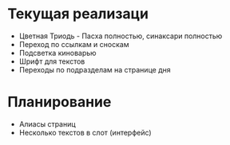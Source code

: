 # Текущая реализаци

- Цветная Триодь - Пасха полностью, синаксари полностью
- Переход по ссылкам и сноскам
- Подсветка киноварью
- Шрифт для текстов
- Переходы по подразделам на странице дня

# Планирование

- Алиасы страниц
- Несколько текстов в слот (интерфейс)